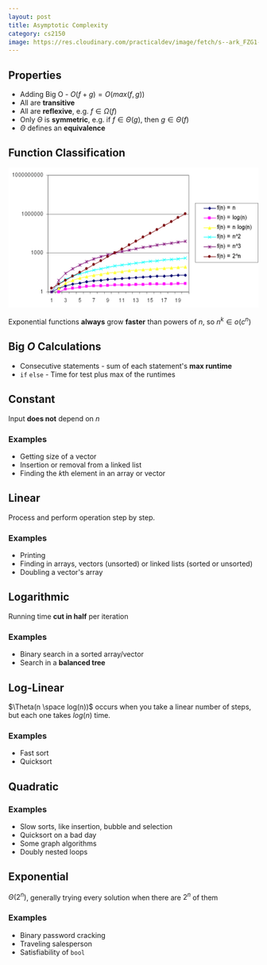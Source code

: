 ```yaml
---
layout: post 
title: Asymptotic Complexity
category: cs2150
image: https://res.cloudinary.com/practicaldev/image/fetch/s--ark_FZG1--/c_limit%2Cf_auto%2Cfl_progressive%2Cq_auto%2Cw_880/https://thepracticaldev.s3.amazonaws.com/i/1omv0tmikzeaj24z8ps2.jpeg
---
```


## Properties

* Adding Big O - $O(f + g) = O(max(f, g))$
* All are **transitive**
* All are **reflexive**, e.g. $f \in \Omega(f)$
* Only $\Theta$ is **symmetric**, e.g. if $f \in \Theta (g)$, then $g \in \Theta (f)$
* $\Theta$ defines an **equivalence** 

## Function Classification

![Functions](/static/assets/media/functions2.png)

Exponential functions **always** grow **faster** than powers of $n$, so $n^k \in o(c^n)$

## Big $O$ Calculations 

* Consecutive statements - sum of each statement's **max runtime**
* `if` `else` - Time for test plus max of the runtimes 

## Constant 

Input **does not** depend on $n$ 

### Examples

* Getting size of a vector 
* Insertion or removal from a linked list 
* Finding the $k$th element in an array or vector 

## Linear 

Process and perform operation step by step. 

### Examples 

* Printing 
* Finding in arrays, vectors (unsorted) or linked lists (sorted or unsorted)
* Doubling a vector's array 

## Logarithmic 

Running time **cut in half** per iteration 

### Examples 

* Binary search in a sorted array/vector 
* Search in a **balanced tree** 

## Log-Linear 

$\Theta(n \space log(n))$ occurs when you take a linear number of steps, but each one takes $log(n)$ time. 

### Examples 

* Fast sort 
* Quicksort 

## Quadratic 

### Examples 

* Slow sorts, like insertion, bubble and selection 
* Quicksort on a bad day 
* Some graph algorithms 
* Doubly nested loops 

## Exponential

$\Theta(2^n)$, generally trying every solution when there are $2^n$ of them

### Examples

* Binary password cracking
* Traveling salesperson
* Satisfiability of `bool`
